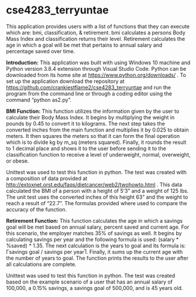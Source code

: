 # cse4283_terryuntae
This application provides users with a list of functions that they can execute which are: bmi, classification, &amp; retirement. bmi calculates a persons Body Mass Index and classification returns their level. Retirement calculates the age in which a goal will be met that pertains to annual salary and percentage saved over time.

**Introduction:**
This application was built with using Windows 10 machine and Python version 3.8.4 extension through Visual Studio Code. Python can be downloaded from its home site at https://www.python.org/downloads/ . To set up the application download the repository at https://github.com/crankiestflame2/cse4283_terryuntae and run the program from the command line or through a coding editor using the command “python as2.py”.

**BMI Function:**
This function utilizes the information given by the user to calculate their Body Mass Index. It begins by multiplying the weight in pounds by 0.45 to convert it to kilograms. The next step takes the converted inches from the main function and multiplies it by 0.025 to obtain meters. It then squares the meters so that it can form the final operation which is to divide kg by m_sq (meters squared). Finally, it rounds the result to 1 decimal place and shows it to the user before sending it to the classification function to receive a level of underweight, normal, overweight, or obese.

Unittest was used to test this function in python. The test was created with a composition of data provided at http://extoxnet.orst.edu/faqs/dietcancer/web2/twohowto.html . This data calculated the BMI of a person with a height of 5’3” and a weight of 125 lbs. The unit test uses the converted inches of this height 63” and the weight to reach a result of “22.7”. The formulas provided where used to compare the accuracy of the function.

**Retirement Function:**
This function calculates the age in which a savings goal will be met based on annual salary, percent saved and current age. For this scenario, the employer matches 35% of savings as well. It begins by calculating savings per year and the following formula is used: (salary * %saved) * 1.35. The next calculation is the years to goal and its formula is: Гsavings goal / savings per yearႨ. Finally, it sums up the current age with the number of years to goal. The function prints the results to the user after all calculations are complete.

Unittest was used to test this function in python. The test was created based on the example scenario of a user that has an annual salary of 100,000, a 0.15% savings, a savings goal of 500,000, and is 45 years old.
